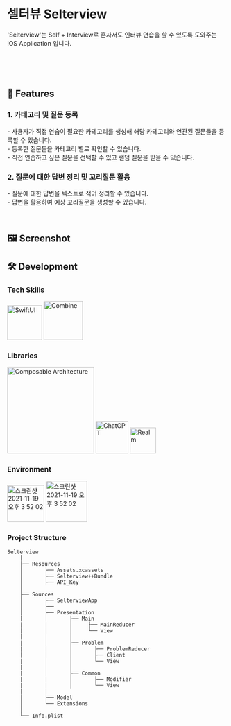 

# 셀터뷰 Selterview
<!---- 배너 이미지 추가 ---->
 'Selterview'는 Self + Interview로 혼자서도 인터뷰 연습을 할 수 있도록 도와주는 iOS Application 입니다.
 <br/>
 <br/>


 </div>
<br/>
<br/>

## 📱 Features

### 1. 카테고리 및 질문 등록
   \- 사용자가 직접 연습이 필요한 카테고리를 생성해 해당 카테고리와 연관된 질문들을 등록할 수 있습니다.<br/>
   \- 등록한 질문들을 카테고리 별로 확인할 수 있습니다.<br/>
   \- 직접 연습하고 싶은 질문을 선택할 수 있고 랜덤 질문을 받을 수 있습니다.

### 2. 질문에 대한 답변 정리 및 꼬리질문 활용
   \- 질문에 대한 답변을 텍스트로 적어 정리할 수 있습니다.<br/>
   \- 답변을 활용하여 예상 꼬리질문을 생성할 수 있습니다.

<br/>
 
## 🖼 Screenshot



## 🛠 Development

### Tech Skills

<img width="80" alt="SwiftUI" src="https://img.shields.io/badge/SwiftUI-9cf">  <img width="90" alt="Combine" src="https://img.shields.io/badge/Combine-DBCFC1">


### Libraries
<img width="200" alt="Composable Architecture" src="https://img.shields.io/badge/Composable Architecture-blueviolet">  <img width="75" alt="ChatGPT" src="https://img.shields.io/badge/ChatGPT-ff69b4">  <img width="60"  alt="Realm" src="https://img.shields.io/badge/Realm-yellow">

### Environment

<img width="85" alt="스크린샷 2021-11-19 오후 3 52 02" src="https://img.shields.io/badge/iOS-15.0+-silver">  <img width="95" alt="스크린샷 2021-11-19 오후 3 52 02" src="https://img.shields.io/badge/Xcode-15.1-blue">

### Project Structure

```
Selterview
    |
    ├── Resources
    │       ├── Assets.xcassets       
    │       ├── Selterview++Bundle
    │       ├── API_Key  
    │
    ├── Sources
    │       ├── SelterviewApp
    │       ├──                  
    │       ├── Presentation
    |       │       ├── Main
    |       |       │     ├── MainReducer
    |       |       │     └── View
    |       │       │
    |       │       ├── Problem
    |       |       │       ├── ProblemReducer
    |       |       │       ├── Client
    |       │       │       └── View
    |       │       │
    |       │       ├── Common
    |       |       │       ├── Modifier
    |       |       │       └── View
    |       |
    │       ├── Model
    │       └── Extensions
    │
    └── Info.plist
```

<br/>
